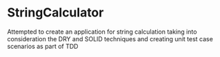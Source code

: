 # StringCalculator
Attempted to create an application for string calculation taking into consideration the DRY and SOLID techniques and creating unit test case scenarios as part of TDD 
